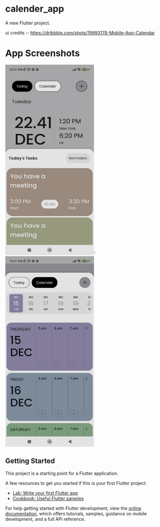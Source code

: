 # calender_app

A new Flutter project.

ui credits :- https://dribbble.com/shots/19993178-Mobile-App-Calendar

# App Screenshots
<img src = "assets/today.jpg" width = "280" height = "600" >'
<img src = "assets/calender.jpg" width = "280" height = "600" >

## Getting Started

This project is a starting point for a Flutter application.

A few resources to get you started if this is your first Flutter project:

- [Lab: Write your first Flutter app](https://docs.flutter.dev/get-started/codelab)
- [Cookbook: Useful Flutter samples](https://docs.flutter.dev/cookbook)

For help getting started with Flutter development, view the
[online documentation](https://docs.flutter.dev/), which offers tutorials,
samples, guidance on mobile development, and a full API reference.
